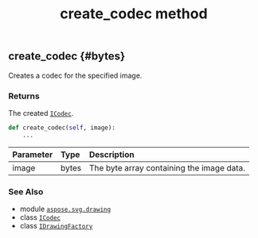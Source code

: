 ﻿---
title: create_codec method
second_title: Aspose.SVG for Python via .NET API References
description: 
type: docs
weight: 60
url: /python-net/aspose.svg.drawing/idrawingfactory/create_codec/
is_root: false
---

## create_codec {#bytes}

Creates a codec for the specified image.


### Returns 


The created [`ICodec`](/svg/python-net/aspose.svg.drawing/icodec).


```python
def create_codec(self, image):
    ...
```


| Parameter | Type | Description |
| :- | :- | :- |
| image | bytes | The byte array containing the image data. |



### See Also
* module [`aspose.svg.drawing`](../../)
* class [`ICodec`](/svg/python-net/aspose.svg.drawing/icodec)
* class [`IDrawingFactory`](/svg/python-net/aspose.svg.drawing/idrawingfactory)
